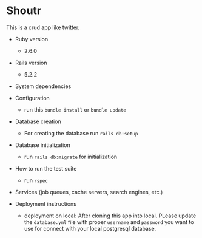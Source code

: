 # Shoutr

This is a crud app like twitter.

- Ruby version

  - 2.6.0

- Rails version

  - 5.2.2

- System dependencies

- Configuration

  - run this `bundle install` or `bundle update`

- Database creation

  - For creating the database run `rails db:setup`

- Database initialization

  - run `rails db:migrate` for initialization

- How to run the test suite

  - run `rspec`

- Services (job queues, cache servers, search engines, etc.)

- Deployment instructions
  - deployment on local: After cloning this app into local. PLease update the `database.yml` file with proper `username` and `password` you want to use for connect with your local postgresql database.
